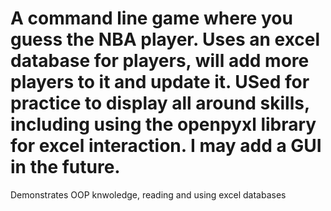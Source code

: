 # A command line game where you guess the NBA player. Uses an excel database for players, will add more players to it and update it. USed for practice to display all around skills, including using the openpyxl library for excel interaction. I may add a GUI in the future.
Demonstrates OOP knwoledge, reading and using excel databases
